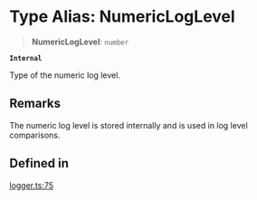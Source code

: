 # Type Alias: NumericLogLevel

> **NumericLogLevel**: `number`

**`Internal`**

Type of the numeric log level.

## Remarks

The numeric log level is stored internally and is used in log level
comparisons.

## Defined in

[logger.ts:75](https://github.com/xpack/logger-ts/blob/3a91b7e1ef8c2616c50e125745638b32cf08a81e/src/lib/logger.ts#L75)
